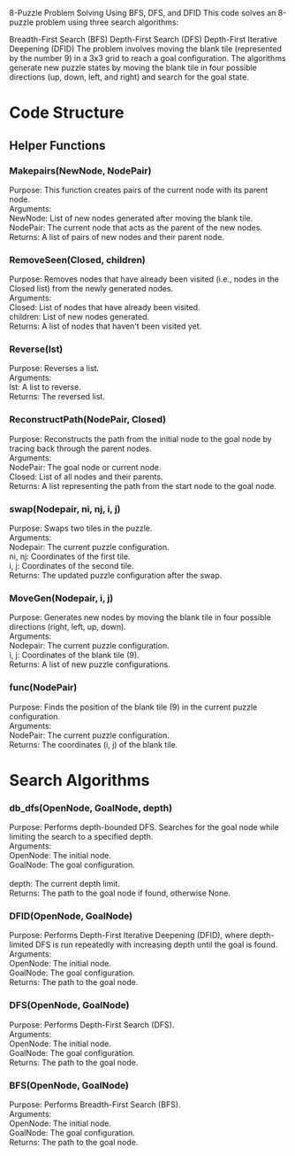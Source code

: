 8-Puzzle Problem Solving Using BFS, DFS, and DFID
This code solves an 8-puzzle problem using three search algorithms:

Breadth-First Search (BFS)
Depth-First Search (DFS)
Depth-First Iterative Deepening (DFID)
  The problem involves moving the blank tile (represented by the number 9) in a 3x3 grid to reach a goal configuration. The algorithms generate new puzzle states     by moving the blank tile in four possible directions (up, down, left, and right) and search for the goal state.

# Code Structure
## Helper Functions
### Makepairs(NewNode, NodePair) 
  Purpose: This function creates pairs of the current node with its parent node. <br/>
  Arguments:<br/>
           NewNode: List of new nodes generated after moving the blank tile.<br/>
           NodePair: The current node that acts as the parent of the new nodes.<br/>
  Returns: A list of pairs of new nodes and their parent node.<br/>
    
### RemoveSeen(Closed, children)
  Purpose: Removes nodes that have already been visited (i.e., nodes in the Closed list) from the newly generated nodes.<br/>
  Arguments:<br/>
        Closed: List of nodes that have already been visited.<br/>
        children: List of new nodes generated.<br/>
  Returns: A list of nodes that haven't been visited yet.<br/>

### Reverse(lst)
  Purpose: Reverses a list.<br/>
  Arguments:<br/>
          lst: A list to reverse.<br/>
  Returns: The reversed list.<br/>
    
### ReconstructPath(NodePair, Closed)
  Purpose: Reconstructs the path from the initial node to the goal node by tracing back through the parent nodes.<br/>
  Arguments:<br/>
        NodePair: The goal node or current node.<br/>
        Closed: List of all nodes and their parents.<br/>
  Returns: A list representing the path from the start node to the goal node.<br/>
  
### swap(Nodepair, ni, nj, i, j)
  Purpose: Swaps two tiles in the puzzle.<br/>
  Arguments:<br/>
        Nodepair: The current puzzle configuration.<br/>
        ni, nj: Coordinates of the first tile.<br/>
        i, j: Coordinates of the second tile.<br/>
  Returns: The updated puzzle configuration after the swap.<br/>

### MoveGen(Nodepair, i, j)
  Purpose: Generates new nodes by moving the blank tile in four possible directions (right, left, up, down).<br/>
  Arguments:<br/>
          Nodepair: The current puzzle configuration.<br/>
          i, j: Coordinates of the blank tile (9).<br/>
  Returns: A list of new puzzle configurations.<br/>
        
### func(NodePair)
  Purpose: Finds the position of the blank tile (9) in the current puzzle configuration.<br/>
  Arguments:<br/>
        NodePair: The current puzzle configuration.<br/>
  Returns: The coordinates (i, j) of the blank tile.<br/>

      
# Search Algorithms

### db_dfs(OpenNode, GoalNode, depth)
   Purpose: Performs depth-bounded DFS. Searches for the goal node while limiting the search to a specified depth.<br/>
   Arguments:<br/>
            OpenNode: The initial node.<br/>
            GoalNode: The goal configuration.<br/>  
            depth: The current depth limit.<br/>
   Returns: The path to the goal node if found, otherwise None.<br/>

### DFID(OpenNode, GoalNode)
  Purpose: Performs Depth-First Iterative Deepening (DFID), where depth-limited DFS is run repeatedly with increasing depth until the goal is found.<br/>
  Arguments:<br/>
            OpenNode: The initial node.<br/>
            GoalNode: The goal configuration.<br/>
  Returns: The path to the goal node.<br/>

### DFS(OpenNode, GoalNode)
  Purpose: Performs Depth-First Search (DFS).<br/>
  Arguments:<br/>
          OpenNode: The initial node.<br/>
          GoalNode: The goal configuration.<br/>
  Returns: The path to the goal node.<br/>

### BFS(OpenNode, GoalNode)
  Purpose: Performs Breadth-First Search (BFS).<br/>
  Arguments:<br/>
          OpenNode: The initial node.<br/>
          GoalNode: The goal configuration.<br/>
  Returns: The path to the goal node.<br/>
